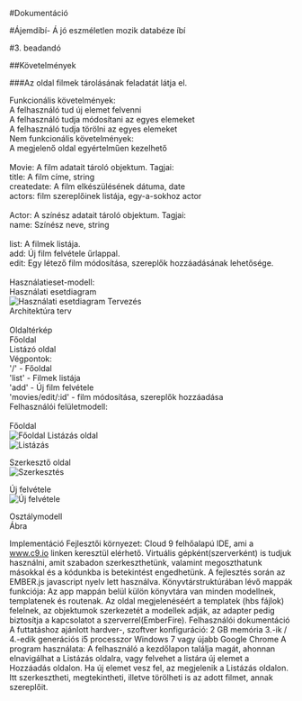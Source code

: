 #Dokumentáció

#Ájemdíbí- Á jó eszméletlen mozik databéze íbí

#3. beadandó

##Követelmények

###Az oldal filmek tárolásának feladatát látja el.

Funkcionális követelmények:</br>
  A felhasználó tud új elemet felvenni</br>
  A felhasználó tudja módosítani az egyes elemeket</br>
  A felhasználó tudja törölni az egyes elemeket</br>
Nem funkcionális követelmények:</br>
  A megjelenő oldal egyértelműen kezelhető</br>
</br>
Movie: A film adatait tároló objektum. Tagjai:</br>
title: A film címe, string</br>
createdate: A film elkészülésének dátuma, date</br>
actors: film szereplőinek listája, egy-a-sokhoz actor</br>
</br>
Actor: A színész adatait tároló objektum. Tagjai:</br>
name: Színész neve, string</br>
</br>
list: A filmek listája.</br>
add: Új film felvétele űrlappal.</br>
edit: Egy létező film módosítása, szereplők hozzáadásának lehetősége.</br>
</br>
Használatieset-modell:</br>
Használati esetdiagram</br>
![Használati esetdiagram](https://scontent-vie1-1.xx.fbcdn.net/hphotos-xpa1/v/t35.0-12/12562636_1200342653326790_1064156565_o.jpg?oh=56ff2573e9eb56ff90517094b21c5313&oe=56A36954)
Tervezés</br>
Architektúra terv</br>
</br>
Oldaltérkép</br>
Főoldal</br>
Listázó oldal</br>
Végpontok:</br>
'/' - Főoldal</br>
'list' - Filmek listája</br>
'add' - Új film felvétele</br>
'movies/edit/:id' - film módosítása, szereplők hozzáadása</br>
Felhasználói felületmodell:</br>
</br>
Főoldal</br>
![Főoldal](https://scontent-vie1-1.xx.fbcdn.net/hphotos-xfl1/v/t35.0-12/12562337_1200349996659389_813604182_o.jpg?oh=6beb75ed4b25e0af1038c6f45111c155&oe=56A32837)
Listázás oldal</br>
![Listázás](https://scontent-vie1-1.xx.fbcdn.net/hphotos-xfl1/v/t35.0-12/12620591_1200352326659156_1670836913_o.jpg?oh=f698f2d7a69241761f30cfd907105fea&oe=56A33D8F)

Szerkesztő oldal</br>
![Szerkesztés](https://scontent-vie1-1.xx.fbcdn.net/hphotos-xtp1/v/t35.0-12/12546119_1200353146659074_1160107074_o.jpg?oh=a9f55dcfd4ec9a4669e348ac73c99e67&oe=56A2DA46)

Új felvétele</br>
![Új felvétele](https://scontent-vie1-1.xx.fbcdn.net/hphotos-xtp1/v/t35.0-12/12596787_1200354756658913_123227873_o.jpg?oh=5adc3e628d47f17a5d47ed643fff4d9f&oe=56A21D31)

Osztálymodell</br> Ábra

Implementáció
Fejlesztői környezet: Cloud 9 felhőalapú IDE, ami a www.c9.io linken keresztül elérhető. Virtuális gépként(szerverként) is tudjuk használni, amit szabadon szerkeszthetünk, valamint megoszthatunk másokkal és a kódunkba is betekintést engedhetünk. A fejlesztés során az EMBER.js javascript nyelv lett használva.
Könyvtárstruktúrában lévő mappák funkciója: Az app mappán belül külön könyvtára van minden modellnek, templatenek és routenak. Az oldal megjelenéséért a templatek (hbs fájlok) felelnek, az objektumok szerkezetét a modellek adják, az adapter pedig biztosítja a kapcsolatot a szerverrel(EmberFire).
Felhasználói dokumentáció
A futtatáshoz ajánlott hardver-, szoftver konfiguráció:
2 GB memória
3.-ik / 4.-edik generációs i5 processzor
Windows 7 vagy újabb
Google Chrome
A program használata: A felhasználó a kezdőlapon találja magát, ahonnan elnavigálhat a Listázás oldalra, vagy felvehet a listára új elemet a Hozzáadás oldalon.
Ha új elemet vesz fel, az megjelenik a Listázás oldalon. Itt szerkesztheti, megtekintheti, illetve törölheti is az adott filmet, annak szereplőit.
